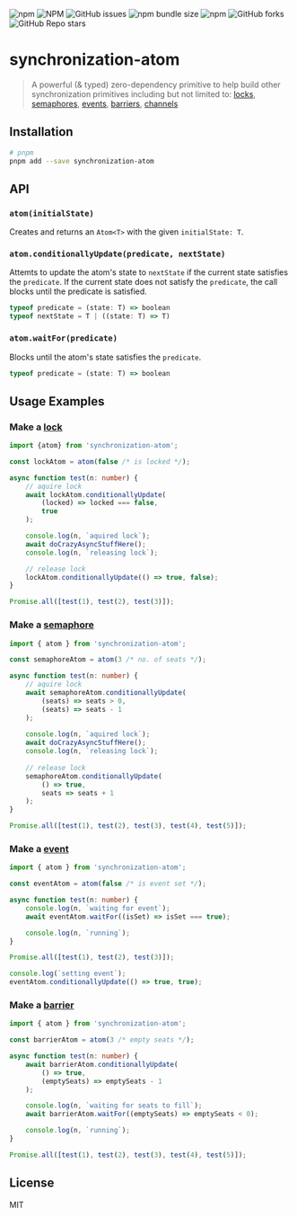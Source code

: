 ![npm](https://img.shields.io/npm/v/synchronization-atom)
![NPM](https://img.shields.io/npm/l/synchronization-atom)
![GitHub issues](https://img.shields.io/github/issues/omranjamal/synchronization-atom)
![npm bundle size](https://img.shields.io/bundlephobia/min/synchronization-atom)
![npm](https://img.shields.io/npm/dw/synchronization-atom)
![GitHub forks](https://img.shields.io/github/forks/omranjamal/synchronization-atom)
![GitHub Repo stars](https://img.shields.io/github/stars/omranjamal/synchronization-atom)


# synchronization-atom

> A powerful (& typed) zero-dependency primitive to help build other synchronization primitives including but not limited to:
> [locks][1],
> [semaphores][2],
> [events][3],
> [barriers][4],
> [channels][5]

## Installation

```bash
# pnpm
pnpm add --save synchronization-atom
```

## API

### `atom(initialState)`

Creates and returns an `Atom<T>` with the given `initialState: T`.

### `atom.conditionallyUpdate(predicate, nextState)`

Attemts to update the atom's state to `nextState` if the 
current state satisfies the `predicate`. If the current state
does not satisfy the `predicate`, the call blocks until the
predicate is satisfied.

```ts
typeof predicate = (state: T) => boolean
typeof nextState = T | ((state: T) => T)
```

### `atom.waitFor(predicate)`

Blocks until the atom's state satisfies the `predicate`.

```ts
typeof predicate = (state: T) => boolean
```

## Usage Examples

### Make a [lock][1]

```ts
import {atom} from 'synchronization-atom';

const lockAtom = atom(false /* is locked */);

async function test(n: number) {
    // aquire lock
    await lockAtom.conditionallyUpdate(
        (locked) => locked === false,
        true
    );

    console.log(n, `aquired lock`);
    await doCrazyAsyncStuffHere();
    console.log(n, `releasing lock`);

    // release lock
    lockAtom.conditionallyUpdate(() => true, false);
}

Promise.all([test(1), test(2), test(3)]);
```

### Make a [semaphore][2]

```ts
import { atom } from 'synchronization-atom';

const semaphoreAtom = atom(3 /* no. of seats */);

async function test(n: number) {
    // aquire lock
    await semaphoreAtom.conditionallyUpdate(
        (seats) => seats > 0,
        (seats) => seats - 1
    );
    
    console.log(n, `aquired lock`);
    await doCrazyAsyncStuffHere();
    console.log(n, `releasing lock`);
    
    // release lock
    semaphoreAtom.conditionallyUpdate(
        () => true,
        seats => seats + 1
    );
}

Promise.all([test(1), test(2), test(3), test(4), test(5)]);
```

### Make a [event][3]

```ts
import { atom } from 'synchronization-atom';

const eventAtom = atom(false /* is event set */);

async function test(n: number) {
    console.log(n, `waiting for event`);
    await eventAtom.waitFor((isSet) => isSet === true);

    console.log(n, `running`);
}

Promise.all([test(1), test(2), test(3)]);

console.log(`setting event`);
eventAtom.conditionallyUpdate(() => true, true);
```

### Make a [barrier][4]

```ts
import { atom } from 'synchronization-atom';

const barrierAtom = atom(3 /* empty seats */);

async function test(n: number) {
    await barrierAtom.conditionallyUpdate(
        () => true,
        (emptySeats) => emptySeats - 1
    );

    console.log(n, `waiting for seats to fill`);
    await barrierAtom.waitFor((emptySeats) => emptySeats < 0);

    console.log(n, `running`);
}

Promise.all([test(1), test(2), test(3), test(4), test(5)]);
```

## License
MIT

[1]: https://pkg.go.dev/sync#Mutex
[2]: https://docs.oracle.com/javase/8/docs/api/?java/util/concurrent/Semaphore.html
[3]: https://docs.python.org/3/library/threading.html#event-objects
[4]: https://docs.python.org/3/library/threading.html#barrier-objects
[5]: https://gobyexample.com/channels
